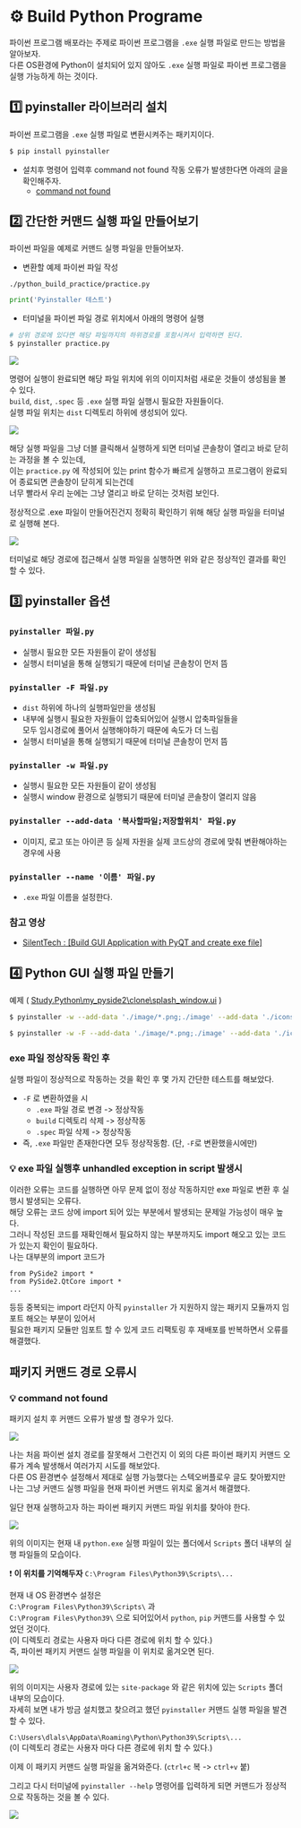 # ⚙ Build Python Programe

파이썬 프로그램 배포라는 주제로 파이썬 프로그램을 `.exe` 실행 파일로 만드는 방법을 알아보자.  
다른 OS환경에 Python이 설치되어 있지 않아도 `.exe` 실행 파일로 파이썬 프로그램을 실행 가능하게 하는 것이다.

## 1️⃣ pyinstaller 라이브러리 설치

파이썬 프로그램을 `.exe` 실행 파일로 변환시켜주는 패키지이다.

```bash
$ pip install pyinstaller
```

- 설치후 명령어 입력후 command not found 작동 오류가 발생한다면 아래의 글을 확인해주자.
  - [command not found](#패키지-커맨드-경로-오류시)


## 2️⃣ 간단한 커맨드 실행 파일 만들어보기

파이썬 파일을 예제로 커맨드 실행 파일을 만들어보자.

- 변환할 예제 파이썬 파일 작성

`./python_build_practice/practice.py`

```python
print('Pyinstaller 테스트')
```

- 터미널을 파이썬 파일 경로 위치에서 아래의 명령어 실행
```bash
# 상위 경로에 있다면 해당 파일까지의 하위경로를 포함시켜서 입력하면 된다.
$ pyinstaller practice.py
```

![](../../images/build1.png)

명령어 실행이 완료되면 해당 파일 위치에 위의 이미지처럼 새로운 것들이 생성됨을 볼 수 있다.  
`build`, `dist`, `.spec` 등 `.exe` 실행 파일 실행시 필요한 자원들이다.  
실행 파일 위치는 `dist` 디렉토리 하위에 생성되어 있다.

![](../../images/build2.png)

해당 실행 파일을 그냥 더블 클릭해서 실행하게 되면 터미널 콘솔창이 열리고 바로 닫히는 과정을 볼 수 있는데,  
이는 `practice.py` 에 작성되어 있는 print 함수가 빠르게 실행하고 프로그램이 완료되어 종료되면 콘솔창이 닫히게 되는건데  
너무 빨라서 우리 눈에는 그냥 열리고 바로 닫히는 것처럼 보인다.  

정상적으로 .exe 파일이 만들어진건지 정확히 확인하기 위해 해당 실행 파일을 터미널로 실행해 본다.

![](../../images/build3.png)

터미널로 해당 경로에 접근해서 실행 파일을 실행하면 위와 같은 정상적인 결과를 확인 할 수 있다.

## 3️⃣ pyinstaller 옵션

### `pyinstaller 파일.py`
- 실행시 필요한 모든 자원들이 같이 생성됨
- 실행시 터미널을 통해 실행되기 때문에 터미널 콘솔창이 먼저 뜸

### `pyinstaller -F 파일.py`

- `dist` 하위에 하나의 실행파일만을 생성됨
- 내부에 실행시 필요한 자원들이 압축되어있어 실행시 압축파일들을  
모두 임시경로에 풀어서 실행해야하기 때문에 속도가 더 느림
- 실행시 터미널을 통해 실행되기 때문에 터미널 콘솔창이 먼저 뜸

### `pyinstaller -w 파일.py`

- 실행시 필요한 모든 자원들이 같이 생성됨
- 실행시 window 환경으로 실행되기 때문에 터미널 콘솔창이 열리지 않음

### `pyinstaller --add-data '복사할파일;저장할위치' 파일.py`

- 이미지, 로고 또는 아이콘 등 실제 자원을 실제 코드상의 경로에 맞춰 변환해야하는 경우에 사용

### `pyinstaller --name '이름' 파일.py`

- `.exe` 파일 이름을 설정한다.

### 참고 영상

- [SilentTech : [Build GUI Application with PyQT and create exe file]](https://youtu.be/3CKYvLW5U7I)

## 4️⃣ Python GUI 실행 파일 만들기

예제 ( [Study.Python\my_pyside2\clone\splash_window.ui](../../my_pyside2/clone) )

```bash
$ pyinstaller -w --add-data './image/*.png;./image' --add-data './icons/*.png;./icons' splash_window.py
```

```bash
$ pyinstaller -w -F --add-data './image/*.png;./image' --add-data './icons/*.png;./icons' --name "myGUIApp" splash_window.py
```

### exe 파일 정상작동 확인 후

실행 파일이 정상적으로 작동하는 것을 확인 후 몇 가지 간단한 테스트를 해보았다.
- `-F` 로 변환하였을 시
  - `.exe` 파일 경로 변경 -> 정상작동
  - `build` 디렉토리 삭제 -> 정상작동
  - `.spec` 파일 삭제 -> 정상작동
- 즉, `.exe` 파일만 존재한다면 모두 정상작동함. (단, `-F`로 변환했을시에만)

### 💡 exe 파일 실행후 unhandled exception in script 발생시

이러한 오류는 코드를 실행하면 아무 문제 없이 정상 작동하지만 exe 파일로 변환 후 실행시 발생되는 오류다.  
해당 오류는 코드 상에 import 되어 있는 부분에서 발생되는 문제일 가능성이 매우 높다.  
그러니 작성된 코드를 재확인해서 필요하지 않는 부분까지도 import 해오고 있는 코드가 있는지 확인이 필요하다.  
나는 대부분의 import 코드가  

    from PySide2 import *
    from PySide2.QtCore import *
    ...

등등 중복되는 import 라던지 아직 `pyinstaller` 가 지원하지 않는 패키지 모듈까지 임포트 해오는 부분이 있어서  
필요한 패키지 모듈만 임포트 할 수 있게 코드 리팩토링 후 재배포를 반복하면서 오류를 해결했다.

## 패키지 커맨드 경로 오류시

### 💡 command not found

패키지 설치 후 커맨드 오류가 발생 할 경우가 있다.

![](../../images/command-error.png)

나는 처음 파이썬 설치 경로를 잘못해서 그런건지 이 외의 다른 파이썬 패키지 커맨드 오류가 계속 발생해서 여러가지 시도를 해보았다.  
다른 OS 환경변수 설정해서 제대로 실행 가능했다는 스텍오버플로우 글도 찾아봤지만 나는 그냥 커맨드 실행 파일을 현재 파이썬 커맨드 위치로 옮겨서 해결했다.

일단 현재 실행하고자 하는 파이썬 패키지 커맨드 파일 위치를 찾아야 한다.

![](../../images/path1.png)

위의 이미지는 현재 내 `python.exe` 실행 파일이 있는 폴더에서 `Scripts` 폴더 내부의 실행 파일들의 모습이다.  

❗ **이 위치를 기억해두자** `C:\Program Files\Python39\Scripts\...`  

현재 내 OS 환경변수 설정은  
`C:\Program Files\Python39\Scripts\` 과  
`C:\Program Files\Python39\` 으로 되어있어서 `python`, `pip` 커맨드를 사용할 수 있었던 것이다.  
(이 디렉토리 경로는 사용자 마다 다른 경로에 위치 할 수 있다.)  
즉, 파이썬 패키지 커맨드 실행 파일을 이 위치로 옮겨오면 된다.

![](../../images/path2.png)

위의 이미지는 사용자 경로에 있는 `site-package` 와 같은 위치에 있는 `Scripts` 폴더 내부의 모습이다.  
자세히 보면 내가 방금 설치했고 찾으려고 했던 `pyinstaller` 커맨드 실행 파일을 발견할 수 있다.

`C:\Users\dlals\AppData\Roaming\Python\Python39\Scripts\...`  
(이 디렉토리 경로는 사용자 마다 다른 경로에 위치 할 수 있다.)

이제 이 패키지 커맨드 실행 파일을 옮겨와준다. (`ctrl+c` 복 -> `ctrl+v` 붙)

그리고 다시 터미널에 `pyinstaller --help` 명령어를 입력하게 되면 커맨드가 정상적으로 작동하는 것을 볼 수 있다.

![](../../images/command-error-fixed-result.png)

